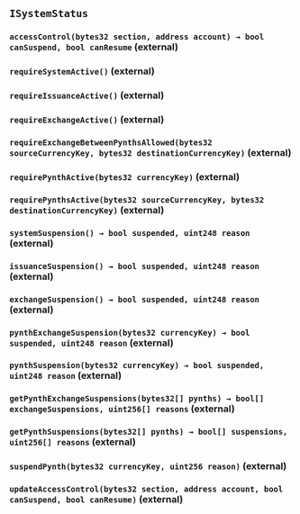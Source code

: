## `ISystemStatus`

### `accessControl(bytes32 section, address account) → bool canSuspend, bool canResume` (external)

### `requireSystemActive()` (external)

### `requireIssuanceActive()` (external)

### `requireExchangeActive()` (external)

### `requireExchangeBetweenPynthsAllowed(bytes32 sourceCurrencyKey, bytes32 destinationCurrencyKey)` (external)

### `requirePynthActive(bytes32 currencyKey)` (external)

### `requirePynthsActive(bytes32 sourceCurrencyKey, bytes32 destinationCurrencyKey)` (external)

### `systemSuspension() → bool suspended, uint248 reason` (external)

### `issuanceSuspension() → bool suspended, uint248 reason` (external)

### `exchangeSuspension() → bool suspended, uint248 reason` (external)

### `pynthExchangeSuspension(bytes32 currencyKey) → bool suspended, uint248 reason` (external)

### `pynthSuspension(bytes32 currencyKey) → bool suspended, uint248 reason` (external)

### `getPynthExchangeSuspensions(bytes32[] pynths) → bool[] exchangeSuspensions, uint256[] reasons` (external)

### `getPynthSuspensions(bytes32[] pynths) → bool[] suspensions, uint256[] reasons` (external)

### `suspendPynth(bytes32 currencyKey, uint256 reason)` (external)

### `updateAccessControl(bytes32 section, address account, bool canSuspend, bool canResume)` (external)
